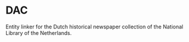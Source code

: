 # DAC 

Entity linker for the Dutch historical newspaper collection of the National Library of the Netherlands.

